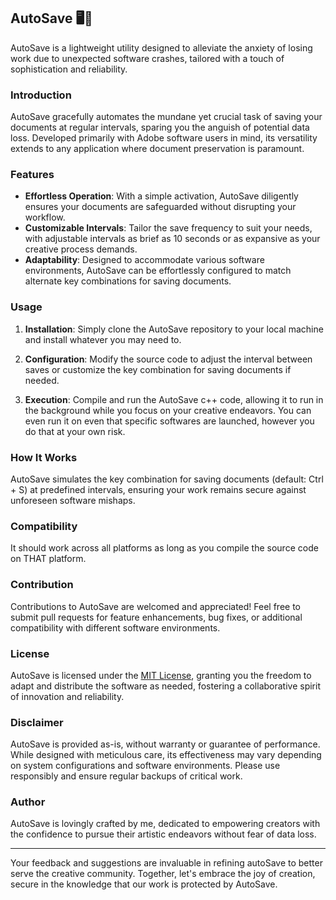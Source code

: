 ## AutoSave 🖥️💾

AutoSave is a lightweight utility designed to alleviate the anxiety of losing work due to unexpected software crashes, tailored with a touch of sophistication and reliability.

### Introduction

AutoSave gracefully automates the mundane yet crucial task of saving your documents at regular intervals, sparing you the anguish of potential data loss. Developed primarily with Adobe software users in mind, its versatility extends to any application where document preservation is paramount.

### Features

- **Effortless Operation**: With a simple activation, AutoSave diligently ensures your documents are safeguarded without disrupting your workflow.
- **Customizable Intervals**: Tailor the save frequency to suit your needs, with adjustable intervals as brief as 10 seconds or as expansive as your creative process demands.
- **Adaptability**: Designed to accommodate various software environments, AutoSave can be effortlessly configured to match alternate key combinations for saving documents.

### Usage

1. **Installation**: Simply clone the AutoSave repository to your local machine and install whatever you may need to.

2. **Configuration**: Modify the source code to adjust the interval between saves or customize the key combination for saving documents if needed.

3. **Execution**: Compile and run the AutoSave c++ code, allowing it to run in the background while you focus on your creative endeavors. You can even run it on even that specific softwares are launched, however you do that at your own risk.

### How It Works

AutoSave simulates the key combination for saving documents (default: Ctrl + S) at predefined intervals, ensuring your work remains secure against unforeseen software mishaps.

### Compatibility

It should work across all platforms as long as you compile the source code on THAT platform.

### Contribution

Contributions to AutoSave are welcomed and appreciated! Feel free to submit pull requests for feature enhancements, bug fixes, or additional compatibility with different software environments.

### License

AutoSave is licensed under the [MIT License](LICENSE), granting you the freedom to adapt and distribute the software as needed, fostering a collaborative spirit of innovation and reliability.

### Disclaimer

AutoSave is provided as-is, without warranty or guarantee of performance. While designed with meticulous care, its effectiveness may vary depending on system configurations and software environments. Please use responsibly and ensure regular backups of critical work.

### Author

AutoSave is lovingly crafted by me, dedicated to empowering creators with the confidence to pursue their artistic endeavors without fear of data loss.

---

Your feedback and suggestions are invaluable in refining autoSave to better serve the creative community. Together, let's embrace the joy of creation, secure in the knowledge that our work is protected by AutoSave.
